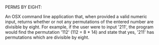 

PERMS BY EIGHT:

An OSX command line application that, when provided a valid numeric input, returns whether or not any permutations of the entered number are divisible by eight. For example, if the user were to input '211', the program would find the permutation '112' (112 = 8 * 14) and state that yes, '211' has permutations which are divisible by eight.


